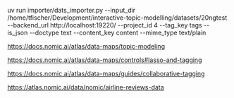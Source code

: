 uv run importer/dats_importer.py --input_dir /home/tfischer/Development/interactive-topic-modelling/datasets/20ngtest --backend_url http://localhost:19220/ --project_id 4 --tag_key tags --is_json --doctype text --content_key content --mime_type text/plain

https://docs.nomic.ai/atlas/data-maps/topic-modeling

https://docs.nomic.ai/atlas/data-maps/controls#lasso-and-tagging

https://docs.nomic.ai/atlas/data-maps/guides/collaborative-tagging

https://atlas.nomic.ai/data/nomic/airline-reviews-data
